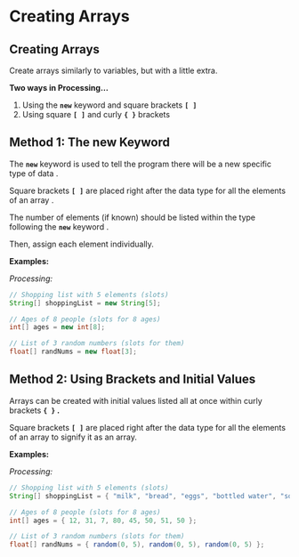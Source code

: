 # Creating Arrays

## Creating Arrays

Create arrays similarly to variables, but with a little extra.

**Two ways in Processing…**

1. Using the **`new`** keyword and square brackets **`[ ]`**
2. Using square **`[ ]`** and curly **`{ }`** brackets

## Method 1: The new Keyword

The **`new`** keyword is used to tell the program there will be a new specific type of data.

Square brackets **`[ ]`** are placed right after the data type for all the elements of an array.

The number of elements \(if known\) should be listed within the type following the **`new`** keyword.

Then, assign each element individually.

**Examples:**

_Processing:_

```java
// Shopping list with 5 elements (slots)
String[] shoppingList = new String[5];

// Ages of 8 people (slots for 8 ages)
int[] ages = new int[8];

// List of 3 random numbers (slots for them)
float[] randNums = new float[3];
```

## Method 2: Using Brackets and Initial Values

Arrays can be created with initial values listed all at once within curly brackets **`{ }`.**

Square brackets **`[ ]`** are placed right after the data type for all the elements of an array to signify it as an array.

**Examples:**

_Processing:_

```java
// Shopping list with 5 elements (slots)
String[] shoppingList = { "milk", "bread", "eggs", "bottled water", "soda" };

// Ages of 8 people (slots for 8 ages)
int[] ages = { 12, 31, 7, 80, 45, 50, 51, 50 };

// List of 3 random numbers (slots for them)
float[] randNums = { random(0, 5), random(0, 5), random(0, 5) };
```

